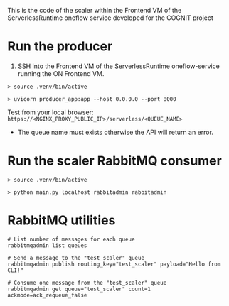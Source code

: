 This is the code of the scaler within the Frontend VM of the ServerlessRuntime oneflow service developed for the COGNIT project




# Run the producer

1. SSH into the Frontend VM of the ServerlessRuntime oneflow-service running the ON Frontend VM.

```
> source .venv/bin/active

> uvicorn producer_app:app --host 0.0.0.0 --port 8000
```

Test from your local browser:
`https://<NGINX_PROXY_PUBLIC_IP>/serverless/<QUEUE_NAME>`

- The queue name must exists otherwise the API will return an error.

# Run the scaler RabbitMQ consumer

```
> source .venv/bin/active

> python main.py localhost rabbitadmin rabbitadmin
```

# RabbitMQ utilities
```
# List number of messages for each queue
rabbitmqadmin list queues

# Send a message to the "test_scaler" queue
rabbitmqadmin publish routing_key="test_scaler" payload="Hello from CLI!"

# Consume one message from the "test_scaler" queue
rabbitmqadmin get queue="test_scaler" count=1 ackmode=ack_requeue_false
```
